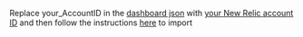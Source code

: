 Replace your_AccountID in the [dashboard json](https://github.com/cjmccarthy/elemental-dashboard/blob/main/example-dashboard.json) with [your New Relic account ID](https://docs.newrelic.com/docs/accounts/accounts-billing/account-structure/account-id/) and then follow the instructions [here](https://docs.newrelic.com/docs/query-your-data/explore-query-data/dashboards/introduction-dashboards/#dashboards-import) to import
